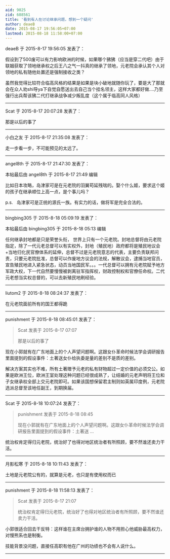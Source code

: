 ```yaml
---
aid: 9025
zid: 608561
title: '看到有人在讨论继承问题，想到一个疑问'
author: deaeB
date: 2015-08-17 19:56:05+07:00
lastmod: 2015-08-18 11:58:00+07:00
---
```


deaeB 于 2015-8-17 19:56:05 发表了：

假设到了500废可以有力影响欧洲的时候，如果哪个狒狒（应当是穿二代吧）由于联姻获取了领地继承权之后王八之气一抖真的继承了领地，元老院会承认其个人对领地的私有随他处置还是强制接收之类？

虽然我觉得比较符合临高风格的结果是如果是块小破地就随你玩了，要是大了那就会在众人劝shi导ya下自觉自愿送出去自己当个挂名领主，这样大家都好做....乃至强行出兵帮该狒二代打继承战争减少叛乱度（这个属于临高同人风格）

---------

Scat 于 2015-8-17 20:07:28 发表了：

那是以后的事了

---------

小白之友 于 2015-8-17 21:35:08 发表了：

走一步看一步，不可能预见的太远了。

---------

angel8th 于 2015-8-17 21:47:30 发表了：

本帖最后由 angel8th 于 2015-8-17 21:49 编辑 

比如日本攻略，岛津家可是在元老院的羽翼苟延残喘的。娶个什么姬，要求这个姬的孩子在继承顺位上高一点，是个事儿吗？

p.s.   岛津家可是正统的源氏一族。有实力的话，做将军是完全合法的。

---------

bingbing305 于 2015-8-18 05:09:19 发表了：

本帖最后由 bingbing305 于 2015-8-18 05:13 编辑 

任何继承封地都是只是荣誉头衔， 世界上只有一个元老院。封地总督将由元老院指定，除了一代元老总督可以有实权外，封地（殖民地）政府都将是殖民地议会+当地归化民官僚体系的延伸，总督不过是元老院意志的代表，主要负责联邦问责，只要元老院批准，总督可以作废地方议会的法规，解散议会，逮捕当地官员，宣告殖民地进入紧急状态，动员当地国民军。。。一代总督可以拥有元老院赋予地方军政大权，下一代自然要慢慢被剥离驻军指挥权，财政控制权和官僚任命权。二代元老想当实权总督的，可以去新殖民地刷经验。

---------

liutom2 于 2015-8-18 08:24:37 发表了：

在元老院面前所有的国王都得跪

---------

punishment 于 2015-8-18 08:45:01 发表了：

> Scat 发表于 2015-8-17 07:07
> 
> 那是以后的事了



现在小郭就有在广东地面上的个人声望问题啊。这跟女仆革命时候法学会调研报告里面提到的假设事件：土著送女仆给执委是量的差别不是质的差别。

解决方案其实也不难，所有土著赠予元老的私有财物超过一定价值的必须交公。如果是欧洲王位，欧洲王室处理这种问题已经很成熟了，让结婚的元老声明将王位和子女继承权全部上交元老院即可。如果该国想保留君主制则如英属印度例，元老院选派总督至该地任副王，到期换届。

---------

Scat 于 2015-8-18 10:07:24 发表了：

> punishment 发表于 2015-8-18 08:45
> 
> 现在小郭就有在广东地面上的个人声望问题啊。这跟女仆革命时候法学会调研报告里面提到的假设事件：土著送 ...



统治权肯定得归元老院，统治好了也得对地区统治者有所照顾，要不然谁还卖力干活。

---------

月影松寒 于 2015-8-18 10:11:43 发表了：

土地是元老院公有的，就算是元老，也只是有使用权而已

---------

punishment 于 2015-8-18 11:58:13 发表了：

> Scat 发表于 2015-8-17 21:07
> 
> 统治权肯定得归元老院，统治好了也得对地区统治者有所照顾，要不然谁还卖力干活。



小郭很适合回去干反特：这样谁在主席台拥护谁的人物不用担心他威胁最高权力，对慢熊系也是制衡。

技能背景没问题，直接任高职有他在广州的功绩也不会有人说什么。

---------

